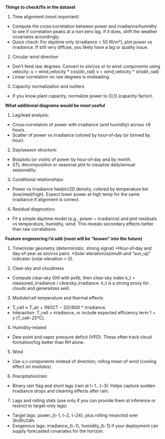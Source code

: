**Things to check/fix in the dataset**

1. Time alignment (most important)
* Compute the cross‑correlation between power and irradiance/humidity to see if correlation peaks at a non‑zero lag. If it does, shift the weather covariates accordingly.
* Quick check: For daytime only (irradiance > 50 W/m²), plot power vs irradiance. If still very diffuse, you likely have a lag or quality issue.

2. Circular wind direction
* Don’t feed raw degrees. Convert to sin/cos or to wind components using velocity:
u = wind_velocity * cos(dir_rad)
v = wind_velocity * sin(dir_rad)
* Linear correlation on raw degrees is misleading.

3. Capacity normalization and outliers
* If you know plant capacity, normalize power to [0,1] (capacity factor).


**What additional diagrams would be most useful**

1. Lag/lead analysis:
* Cross‑correlation of power with irradiance (and humidity) across ±6 hours.
* Scatter of power vs irradiance colored by hour‑of‑day (or binned by hour).

2. Day/season structure:
* Boxplots (or violin) of power by hour‑of‑day and by month.
* STL decomposition or seasonal plot to visualize daily/annual seasonality.

3. Conditional relationships:
* Power vs Irradiance hexbin/2D density, colored by temperature bin (low/med/high). Expect lower power at high temp for the same irradiance if alignment is correct.

4. Residual diagnostics:
* Fit a simple daytime model (e.g., power ~ irradiance) and plot residuals vs temperature, humidity, wind. This reveals secondary effects better than raw correlations.

**Feature engineering I’d add (most will be “known” into the future)**

1. Time/solar geometry (deterministic, strong signal)
*Hour‑of‑day and day‑of‑year as sin/cos pairs.
*Solar elevation/azimuth and “sun_up” indicator (solar elevation > 0).

2. Clear‑sky and cloudiness
* Compute clear‑sky GHI with pvlib, then clear‑sky index k_t = measured_irradiance / clearsky_irradiance. k_t is a strong proxy for clouds and generalizes well.

3. Module/cell temperature and thermal effects
* T_cell ≈ T_air + (NOCT − 20)/800 * irradiance.
* Interaction: T_cell × irradiance, or include expected efficiency term 1 + γ·(T_cell−25°C).

4. Humidity‑related
* Dew point and vapor pressure deficit (VPD). These often track cloud formation/fog better than RH alone.

5. Wind
* Use u,v components instead of direction; rolling mean of wind (cooling effect on modules).

6. Precipitation/rain
* Binary rain flag and short lags (rain at t−1…t−3). Helps capture sudden irradiance drops and cleaning effects after rain.

7. Lags and rolling stats (use only if you can provide them at inference or restrict to target-only lags)
* Target lags: power_{t−1, t−2, t−24}, plus rolling mean/std over 3h/6h/24h.
* Exogenous lags: irradiance_{t−1}, humidity_{t−1} if your deployment can supply forecasted covariates for the horizon.
